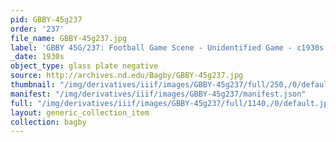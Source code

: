 ```yaml
---
pid: GBBY-45g237
order: '237'
file_name: GBBY-45g237.jpg
label: 'GBBY 45G/237: Football Game Scene - Unidentified Game - c1930s'
_date: 1930s
object_type: glass plate negative
source: http://archives.nd.edu/Bagby/GBBY-45g237.jpg
thumbnail: "/img/derivatives/iiif/images/GBBY-45g237/full/250,/0/default.jpg"
manifest: "/img/derivatives/iiif/images/GBBY-45g237/manifest.json"
full: "/img/derivatives/iiif/images/GBBY-45g237/full/1140,/0/default.jpg"
layout: generic_collection_item
collection: bagby
---
```

